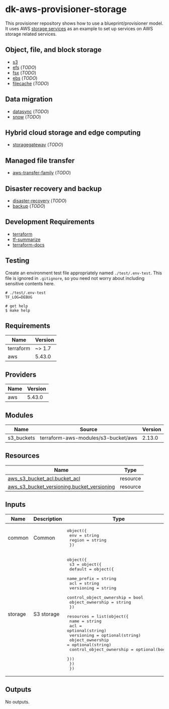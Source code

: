 <!-- BEGIN_TF_DOCS -->
# dk-aws-provisioner-storage

This provisioner repository shows how to use a blueprint/provisioner model.
It uses AWS [storage services](https://aws.amazon.com/products/storage/)
as an example to set up services on AWS storage related services.

## Object, file, and block storage

* [s3](https://aws.amazon.com/s3)
* [efs](https://aws.amazon.com/efs) (_TODO_)
* [fsx](https://aws.amazon.com/fsx) (_TODO_)
* [ebs](https://aws.amazon.com/ebs) (_TODO_)
* [filecache](https://aws.amazon.com/filecache) (_TODO_)

## Data migration

* [datasync](https://aws.amazon.com/datasync) (_TODO_)
* [snow](https://aws.amazon.com/snow) (_TODO_)

## Hybrid cloud storage and edge computing

* [storagegateway](https://aws.amazon.com/storagegateway) (_TODO_)

## Managed file transfer

* [aws-transfer-family](https://aws.amazon.com/aws-transfer-family) (_TODO_)

## Disaster recovery and backup

* [disaster-recovery](https://aws.amazon.com/disaster-recovery) (_TODO_)
* [backup](https://aws.amazon.com/backup) (_TODO_)

## Development Requirements

* [terraform](https://www.terraform.io/)
* [tf-summarize](https://github.com/dineshba/tf-summarize)
* [terraform-docs](https://github.com/terraform-docs/terraform-docs)

## Testing

Create an environment test file appropriately named `./test/.env-test`. This file is ignored in `.gitignore`, so you need not worry 
about including sensitive contents here.

```
# ./test/.env-test
TF_LOG=DEBUG
```

```
# get help
$ make help
```
## Requirements

| Name | Version |
|------|---------|
| terraform | ~> 1.7 |
| aws | 5.43.0 |

## Providers

| Name | Version |
|------|---------|
| aws | 5.43.0 |

## Modules

| Name | Source | Version |
|------|--------|---------|
| s3\_buckets | terraform-aws-modules/s3-bucket/aws | 2.13.0 |

## Resources

| Name | Type |
|------|------|
| [aws_s3_bucket_acl.bucket_acl](https://registry.terraform.io/providers/hashicorp/aws/5.43.0/docs/resources/s3_bucket_acl) | resource |
| [aws_s3_bucket_versioning.bucket_versioning](https://registry.terraform.io/providers/hashicorp/aws/5.43.0/docs/resources/s3_bucket_versioning) | resource |

## Inputs

| Name | Description | Type | Default | Required |
|------|-------------|------|---------|:--------:|
| common | Common | <pre>object({<br>    env    = string<br>    region = string<br>  })</pre> | n/a | yes |
| storage | S3 storage | <pre>object({<br>    s3 = object({<br>      default = object({<br>        name_prefix              = string<br>        acl                      = string<br>        versioning               = string<br>        control_object_ownership = bool<br>        object_ownership         = string<br>      })<br>      resources = list(object({<br>        name                     = string<br>        acl                      = optional(string)<br>        versioning               = optional(string)<br>        object_ownership         = optional(string)<br>        control_object_ownership = optional(bool)<br>      }))<br>    })<br>  })</pre> | n/a | yes |

## Outputs

No outputs.
<!-- END_TF_DOCS -->